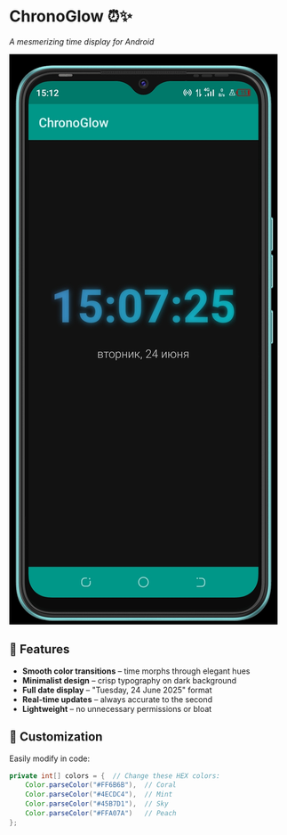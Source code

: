 # ChronoGlow ⏰✨  

*A mesmerizing time display for Android*  

![ChronoGlow Screenshot](https://github.com/HALDF/ChronoGlow/blob/main/screenshots/Screenshot_20250624-151234.jpg)

## 🌟 Features  

- **Smooth color transitions** – time morphs through elegant hues  
- **Minimalist design** – crisp typography on dark background  
- **Full date display** – "Tuesday, 24 June 2025" format  
- **Real-time updates** – always accurate to the second  
- **Lightweight** – no unnecessary permissions or bloat  

## 🎨 Customization  

Easily modify in code:  
```java
private int[] colors = {  // Change these HEX colors:
    Color.parseColor("#FF6B6B"),  // Coral 
    Color.parseColor("#4ECDC4"),  // Mint  
    Color.parseColor("#45B7D1"),  // Sky  
    Color.parseColor("#FFA07A")   // Peach
};
